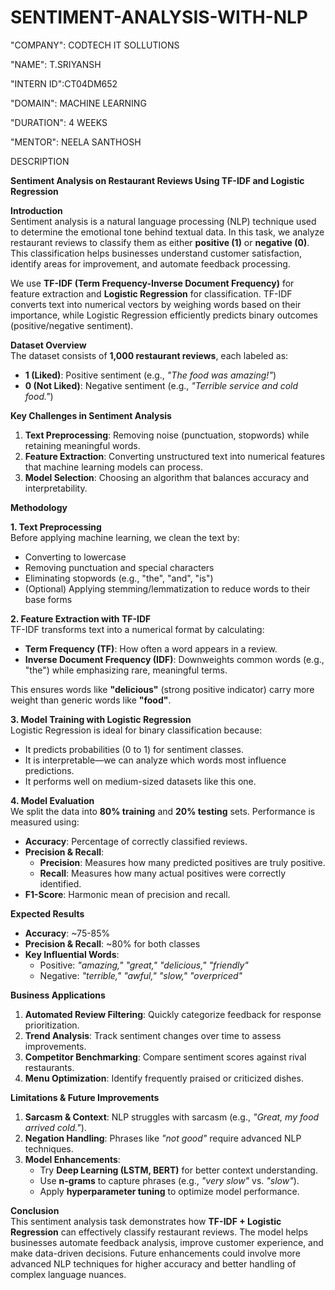 # SENTIMENT-ANALYSIS-WITH-NLP

"COMPANY": CODTECH IT SOLLUTIONS

"NAME": T.SRIYANSH

"INTERN ID":CT04DM652

"DOMAIN": MACHINE LEARNING

"DURATION": 4 WEEKS

"MENTOR": NEELA SANTHOSH



 DESCRIPTION

  **Sentiment Analysis on Restaurant Reviews Using TF-IDF and Logistic Regression**  

 **Introduction**  
Sentiment analysis is a natural language processing (NLP) technique used to determine the emotional tone behind textual data. In this task, we analyze restaurant reviews to classify them as either **positive (1)** or **negative (0)**. This classification helps businesses understand customer satisfaction, identify areas for improvement, and automate feedback processing.  

We use **TF-IDF (Term Frequency-Inverse Document Frequency)** for feature extraction and **Logistic Regression** for classification. TF-IDF converts text into numerical vectors by weighing words based on their importance, while Logistic Regression efficiently predicts binary outcomes (positive/negative sentiment).  

 **Dataset Overview**  
The dataset consists of **1,000 restaurant reviews**, each labeled as:  
- **1 (Liked)**: Positive sentiment (e.g., *"The food was amazing!"*)  
- **0 (Not Liked)**: Negative sentiment (e.g., *"Terrible service and cold food."*)  

 **Key Challenges in Sentiment Analysis**  
1. **Text Preprocessing**: Removing noise (punctuation, stopwords) while retaining meaningful words.  
2. **Feature Extraction**: Converting unstructured text into numerical features that machine learning models can process.  
3. **Model Selection**: Choosing an algorithm that balances accuracy and interpretability.  

**Methodology**  

 **1. Text Preprocessing**  
Before applying machine learning, we clean the text by:  
- Converting to lowercase  
- Removing punctuation and special characters  
- Eliminating stopwords (e.g., "the", "and", "is")  
- (Optional) Applying stemming/lemmatization to reduce words to their base forms  

**2. Feature Extraction with TF-IDF**  
TF-IDF transforms text into a numerical format by calculating:  
- **Term Frequency (TF)**: How often a word appears in a review.  
- **Inverse Document Frequency (IDF)**: Downweights common words (e.g., "the") while emphasizing rare, meaningful terms.  

This ensures words like **"delicious"** (strong positive indicator) carry more weight than generic words like **"food"**.  

**3. Model Training with Logistic Regression**  
Logistic Regression is ideal for binary classification because:  
- It predicts probabilities (0 to 1) for sentiment classes.  
- It is interpretable—we can analyze which words most influence predictions.  
- It performs well on medium-sized datasets like this one.  

 **4. Model Evaluation**  
We split the data into **80% training** and **20% testing** sets. Performance is measured using:  
- **Accuracy**: Percentage of correctly classified reviews.  
- **Precision & Recall**:  
  - **Precision**: Measures how many predicted positives are truly positive.  
  - **Recall**: Measures how many actual positives were correctly identified.  
- **F1-Score**: Harmonic mean of precision and recall.  

 **Expected Results**  
- **Accuracy**: ~75-85%  
- **Precision & Recall**: ~80% for both classes  
- **Key Influential Words**:  
  - Positive: *"amazing," "great," "delicious," "friendly"*  
  - Negative: *"terrible," "awful," "slow," "overpriced"*  

 **Business Applications**  
1. **Automated Review Filtering**: Quickly categorize feedback for response prioritization.  
2. **Trend Analysis**: Track sentiment changes over time to assess improvements.  
3. **Competitor Benchmarking**: Compare sentiment scores against rival restaurants.  
4. **Menu Optimization**: Identify frequently praised or criticized dishes.  

 **Limitations & Future Improvements**  
1. **Sarcasm & Context**: NLP struggles with sarcasm (e.g., *"Great, my food arrived cold."*).  
2. **Negation Handling**: Phrases like *"not good"* require advanced NLP techniques.  
3. **Model Enhancements**:  
   - Try **Deep Learning (LSTM, BERT)** for better context understanding.  
   - Use **n-grams** to capture phrases (e.g., *"very slow"* vs. *"slow"*).  
   - Apply **hyperparameter tuning** to optimize model performance.  

 **Conclusion**  
This sentiment analysis task demonstrates how **TF-IDF + Logistic Regression** can effectively classify restaurant reviews. The model helps businesses automate feedback analysis, improve customer experience, and make data-driven decisions. Future enhancements could involve more advanced NLP techniques for higher accuracy and better handling of complex language nuances.  
